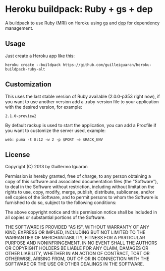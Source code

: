 # Heroku buildpack: Ruby + gs + dep

A buildpack to use Ruby (MRI) on Heroku using [gs](https://github.com/soveran/gs/) and [dep](https://github.com/cyx/dep/) for
dependency management. 


## Usage

Just create a Heroku app like this:

    heroku create --buildpack https://github.com/guilleiguaran/heroku-buildpack-ruby-alt


## Customization

This uses the last stable version of Ruby available (2.0.0-p353 right
now), if you want to use another version add a .ruby-version file to 
your application with the desired version, for example:

    2.1.0-preview2

By default rackup is used to start the application, you can add a
Procfile if you want to customize the server used, example:

    web: puma -t 8:12 -w 2 -p $PORT -e $RACK_ENV


## License

Copyright (C) 2013 by Guillermo Iguaran

Permission is hereby granted, free of charge, to any person obtaining a copy of this software and associated documentation files (the "Software"), to deal in the Software without restriction, including without limitation the rights to use, copy, modify, merge, publish, distribute, sublicense, and/or sell copies of the Software, and to permit persons to whom the Software is furnished to do so, subject to the following conditions:

The above copyright notice and this permission notice shall be included in all copies or substantial portions of the Software.

THE SOFTWARE IS PROVIDED "AS IS", WITHOUT WARRANTY OF ANY KIND, EXPRESS OR IMPLIED, INCLUDING BUT NOT LIMITED TO THE WARRANTIES OF MERCHANTABILITY, FITNESS FOR A PARTICULAR PURPOSE AND NONINFRINGEMENT. IN NO EVENT SHALL THE AUTHORS OR COPYRIGHT HOLDERS BE LIABLE FOR ANY CLAIM, DAMAGES OR OTHER LIABILITY, WHETHER IN AN ACTION OF CONTRACT, TORT OR OTHERWISE, ARISING FROM, OUT OF OR IN CONNECTION WITH THE SOFTWARE OR THE USE OR OTHER DEALINGS IN THE SOFTWARE.
